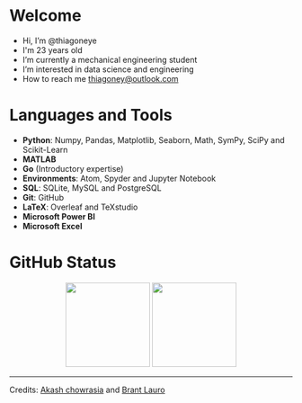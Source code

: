 # Welcome

- Hi, I’m @thiagoneye
- I'm 23 years old
- I’m currently a mechanical engineering student
- I’m interested in data science and engineering
- How to reach me thiagoney@outlook.com

# Languages and Tools

- **Python**: Numpy, Pandas, Matplotlib, Seaborn, Math, SymPy, SciPy and Scikit-Learn
- **MATLAB**
- **Go** (Introductory expertise)
- **Environments**: Atom, Spyder and Jupyter Notebook
- **SQL**: SQLite, MySQL and PostgreSQL
- **Git**: GitHub
- **LaTeX**: Overleaf and TeXstudio
- **Microsoft Power BI**
- **Microsoft Excel**

# GitHub Status

<p align= "center">
  <img height= "150" src="https://github-readme-stats.vercel.app/api?username=thiagoneye&theme=react&show_icons=true&include_all_commits=true" />
  <img height= "150" src="https://github-readme-stats.vercel.app/api/top-langs/?username=thiagoneye&theme=react&layout=compact" />
</p>

---

Credits: [Akash chowrasia](https://github.com/Akash-chowrasia) and [Brant Lauro](https://github.com/BrantLauro) 

<!---
thiagoneye/thiagoneye is a ✨ special ✨ repository because its `README.md` (this file) appears on your GitHub profile.
You can click the Preview link to take a look at your changes.
--->
